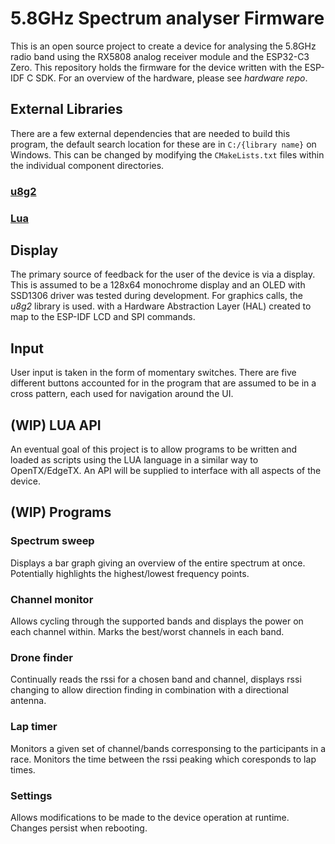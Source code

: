 # 5.8GHz Spectrum analyser Firmware

This is an open source project to create a device for analysing the 5.8GHz radio band using the RX5808 analog receiver module and the ESP32-C3 Zero. This repository holds the firmware for the device written with the ESP-IDF C SDK. For an overview of the hardware, please see *hardware repo*.

## External Libraries
There are a few external dependencies that are needed to build this program, the default search location for these are in `C:/{library name}` on Windows. This can be changed by modifying the `CMakeLists.txt` files within the individual component directories.

### [u8g2](https://github.com/olikraus/u8g2)

### [Lua](https://www.lua.org/)


## Display
The primary source of feedback for the user of the device is via a display. This is assumed to be a 128x64 monochrome display and an OLED with SSD1306 driver was tested during development. For graphics calls, the *u8g2* library is used. with a Hardware Abstraction Layer (HAL) created to map to the ESP-IDF LCD and SPI commands.

## Input
User input is taken in the form of momentary switches. There are five different buttons accounted for in the program that are assumed to be in a cross pattern, each used for navigation around the UI.

## (WIP) LUA API
An eventual goal of this project is to allow programs to be written and loaded as scripts using the LUA language in a similar way to OpenTX/EdgeTX. An API will be supplied to interface with all aspects of the device.


## (WIP) Programs

### Spectrum sweep
Displays a bar graph giving an overview of the entire spectrum at once. Potentially highlights the highest/lowest frequency points.

### Channel monitor
Allows cycling through the supported bands and displays the power on each channel within. Marks the best/worst channels in each band.

### Drone finder
Continually reads the rssi for a chosen band and channel, displays rssi changing to allow direction finding in combination with a directional antenna.

### Lap timer
Monitors a given set of channel/bands corresponsing to the participants in a race. Monitors the time between the rssi peaking which coresponds to lap times.

### Settings
Allows modifications to be made to the device operation at runtime. Changes persist when rebooting.
